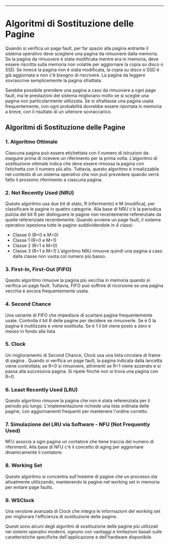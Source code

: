 ******
# Algoritmi di Sostituzione delle Pagine

Quando si verifica un page fault, per far spazio alla pagina entrante il sistema operativo deve scegliere una pagina da rimuovere dalla memoria. Se la pagina da rimuovere è stata modificata mentre era in memoria, deve essere riscritta sulla memoria non volatile per aggiornare la copia su disco o SSD. Se invece la pagina non è stata modificata, la copia su disco o SSD è già aggiornata e non c'è bisogno di riscrivere. La pagina da leggere sovrascrive semplicemente la pagina sfrattata.

Sarebbe possibile prendere una pagina a caso da rimuovere a ogni page fault, ma le prestazioni del sistema migliorano molto se si sceglie una pagina non particolarmente utilizzata. Se si sfrattasse una pagina usata frequentemente, con ogni probabilità dovrebbe essere riportata in memoria a breve, con il risultato di un ulteriore sovraccarico.

## Algoritmi di Sostituzione delle Pagine

### 1. Algoritmo Ottimale

Ciascuna pagina può essere etichettata con il numero di istruzioni da eseguire prima di ricevere un riferimento per la prima volta. L’algoritmo di sostituzione ottimale indica che deve essere rimossa la pagina con l’etichetta con il numero più alto. Tuttavia, questo algoritmo è irrealizzabile nel contesto di un sistema operativo che non può prevedere quando verrà fatto il prossimo riferimento a ciascuna pagina.

### 2. Not Recently Used (NRU)

Questo algoritmo usa due bit di stato, R (riferimento) e M (modifica), per classificare le pagine in quattro categorie. Alla base di NRU c'è la periodica pulizia del bit R per distinguere le pagine non recentemente referenziate da quelle referenziate recentemente.
Quando avviene un page fault, il sistema operativo ispeziona tutte le pagine suddividendole in 4 classi:
- Classe 0 (R=0 e M=0)
- Classe 1 (R=0 e M=1)
- Classe 2 (R=1 e M=0)
- Classe 3 (R=1 e M=1)
L'algoritmo NRU rimuove quindi una pagina a caso dalla classe non vuota col numero più basso.

### 3. First-In, First-Out (FIFO)

Questo algoritmo rimuove la pagina più vecchia in memoria quando si verifica un page fault. Tuttavia, FIFO può soffrire di ricorsione se una pagina vecchia è ancora frequentemente usata.

### 4. Second Chance

Una variante di FIFO che impedisce di scartare pagine frequentemente usate. Controlla il bit R delle pagine per decidere se rimuoverle. Se è 0 la pagina è inutilizzata e viene sostituita. Se è 1 il bit viene posto a zero e messo in fondo alla lista

### 5. Clock

Un miglioramento di Second Chance, Clock usa una lista circolare di frame di pagina . Quando si verifica un page fault, la pagina indicata dalla lancetta viene controllata; se R=0 si rimuovere, altrimenti se R=1 viene azzerato e si passa alla successiva pagina. Si ripete finché non si trova una pagina con R=0. 

### 6. Least Recently Used (LRU)

Questo algoritmo rimuove la pagina che non è stata referenziata per il periodo più lungo. L'implementazione richiede una lista ordinata delle pagine, con aggiornamenti frequenti per mantenere l'ordine corretto.

### 7. Simulazione del LRU via Software - NFU (Not Frequently Used)

NFU associa a ogni pagina un contatore che tiene traccia del numero di riferimenti. Alla base di NFU c'è il concetto di aging per aggiornare dinamicamente il contatore.

### 8. Working Set

Questo algoritmo si concentra sull'insieme di pagine che un processo sta attualmente utilizzando, mantenendo le pagine nel working set in memoria per evitare page faults.

### 9. WSClock

Una versione avanzata di Clock che integra le informazioni del working set per migliorare l'efficienza di sostituzione delle pagine.

Questi sono alcuni degli algoritmi di sostituzione delle pagine più utilizzati nei sistemi operativi moderni, ognuno con vantaggi e limitazioni basati sulle caratteristiche specifiche dell'applicazione e dell'hardware disponibile.
